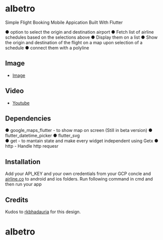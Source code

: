 # albetro

Simple Flight Booking Mobile Appication Built With Flutter


● option to select the origin and destination airport
● Fetch list of airline schedules based on the selections above
● Display them on a list
● Show the origin and destination of the flight on a map upon selection of a schedule
● connect them with a polyline

## Image
- [Image](https://s3-alpha.figma.com/hub/file/567242325/8d9924c9-4502-46b6-8df1-23365c60403f-cover.png)

## Video
- [Youtube](https://youtu.be/CuDrX3YchtY)

## Dependencies

● google_maps_flutter - to show map on screen (Still in beta version)
● flutter_datetime_picker 
● flutter_svg  
● get - to mantain state and make every widget independent using Getx
● http - Handle http requesr
 
## Installation
Add your API_KEY and your own credentials from your GCP concle and [airline.co](https://airlabs.co/docs) to android and ios folders. Run following command in cmd and then run your app

## Credits
Kudos to [rkbhadauria](https://twitter.com/rkbhadauria) for this design.


# albetro
